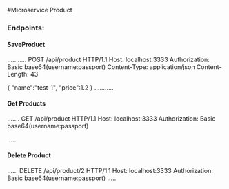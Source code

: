 #Microservice Product



### Endpoints:


#### SaveProduct

...........
POST /api/product HTTP/1.1
Host: localhost:3333
Authorization: Basic base64(username:passport)
Content-Type: application/json
Content-Length: 43

{
"name":"test-1",
"price":1.2
}
...........

#### Get Products

.......
GET /api/product HTTP/1.1
Host: localhost:3333
Authorization: Basic base64(username:passport)

.....

#### Delete Product

......
DELETE /api/product/2 HTTP/1.1
Host: localhost:3333
Authorization: Basic base64(username:passport)
.....
